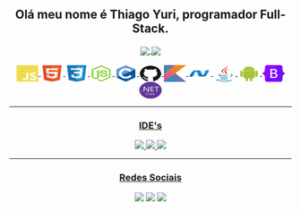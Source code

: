 
<div align="center">
  <h2>Olá meu nome é Thiago Yuri, programador Full-Stack.</h2>
<div>
  <a href="https://github.com/ThiagoYuri">
  <img align="center"height="180em" src="https://github-readme-stats.vercel.app/api?username=ThiagoYuri&show_icons=true&theme=dark&include_all_commits=true&count_private=false"/> 
  <img align="center" height="180em" src="https://github-readme-stats.vercel.app/api/top-langs/?username=ThiagoYuri&layout=compact&langs_count=7&theme=dark"/>
</div>

<div style="display: inline_block"><br> 
  <img align="center" alt="Th-Js" height="30" width="40" src="https://raw.githubusercontent.com/devicons/devicon/master/icons/javascript/javascript-plain.svg">
  <img align="center" alt="Th-HTML" height="30" width="40" src="https://raw.githubusercontent.com/devicons/devicon/master/icons/html5/html5-original.svg">
  <img align="center" alt="Th-CSS" height="30" width="40" src="https://raw.githubusercontent.com/devicons/devicon/master/icons/css3/css3-original.svg">
  <img align="center" alt="Th-java" height="30" width="40" src="https://raw.githubusercontent.com/devicons/devicon/master/icons/nodejs/nodejs-original.svg">
  <img align="center" alt="Th-c" height="30" width="40" src="https://raw.githubusercontent.com/devicons/devicon/master/icons/c/c-original.svg">
  <img align="center" alt="Th-github" height="30" width="40" src="https://raw.githubusercontent.com/devicons/devicon/master/icons/github/github-original.svg">
  <img align="center" alt="Th-kotlin" height="30" width="40" src="https://raw.githubusercontent.com/devicons/devicon/master/icons/kotlin/kotlin-original.svg">
  <img align="center" alt="Th-dot-net" height="30" width="40" src="https://raw.githubusercontent.com/devicons/devicon/master/icons/dot-net/dot-net-original.svg">
  <img align="center" alt="Th-java" height="30" width="40" src="https://raw.githubusercontent.com/devicons/devicon/master/icons/java/java-original.svg">  
  <img align="center" alt="Th-java" height="30" width="40" src="https://raw.githubusercontent.com/devicons/devicon/master/icons/android/android-original.svg">  
  <img align="center" alt="Th-java" height="30" width="40" src="https://raw.githubusercontent.com/devicons/devicon/master/icons/bootstrap/bootstrap-original.svg">  
  <img align="center" alt="Th-java" height="30" width="40" src="https://raw.githubusercontent.com/devicons/devicon/master/icons/dotnetcore/dotnetcore-original.svg">  
  
  
</div>
  
  <hr>
   <h3>IDE's</h3>
  <div>
   <img src="https://img.shields.io/badge/-Visual%20Studio-black?style=for-the-badge&logo=visualstudio&logoColor=white"  target="_blank">    
   <img src="https://img.shields.io/badge/-Android%20Studio-2F4F4F?style=for-the-badge&logo=androidstudio"  target="_blank">   
   <img src="https://img.shields.io/badge/-Visual%20Studio%20Code-white?style=for-the-badge&logo=visualstudio&logoColor=blue"  target="_blank">        
    
  </div>
  
 <hr>
  <h3>Redes Sociais</h3>
  <div> 
  <a href="https://instagram.com/thiagoyuri.1" target="_blank"><img src="https://img.shields.io/badge/-Instagram-%23E4405F?style=for-the-badge&logo=instagram&logoColor=white" target="_blank"></a> 
  <a href = "mailto:thiagoyur0109@"><img src="https://img.shields.io/badge/Gmail-D14836?style=for-the-badge&logo=gmail&logoColor=white" target="_blank"></a>
  <a href="https://www.linkedin.com/in/thiago-yuri-1b467b206/" target="_blank"><img src="https://img.shields.io/badge/-LinkedIn-%230077B5?style=for-the-badge&logo=linkedin&logoColor=white" target="_blank"></a>   
</div>


  
</div>
